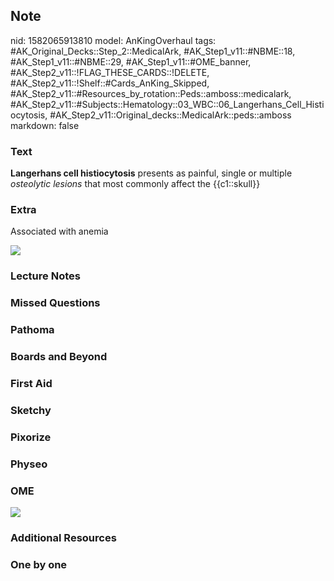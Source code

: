 ## Note
nid: 1582065913810
model: AnKingOverhaul
tags: #AK_Original_Decks::Step_2::MedicalArk, #AK_Step1_v11::#NBME::18, #AK_Step1_v11::#NBME::29, #AK_Step1_v11::#OME_banner, #AK_Step2_v11::!FLAG_THESE_CARDS::!DELETE, #AK_Step2_v11::!Shelf::#Cards_AnKing_Skipped, #AK_Step2_v11::#Resources_by_rotation::Peds::amboss::medicalark, #AK_Step2_v11::#Subjects::Hematology::03_WBC::06_Langerhans_Cell_Histiocytosis, #AK_Step2_v11::Original_decks::MedicalArk::peds::amboss
markdown: false

### Text
<b>Langerhans cell histiocytosis</b> presents as painful, single or
multiple <i>osteolytic lesions</i> that most commonly affect the
{{c1::skull}}

### Extra
Associated with anemia
<div><img src=
"paste-dbf7e50b1415ebd721198711a44784cf8964c35f.jpg"></div>

### Lecture Notes


### Missed Questions


### Pathoma


### Boards and Beyond


### First Aid


### Sketchy


### Pixorize


### Physeo


### OME
<div class="ome-widget">
  <a href="https://onlinemeded.org?ref=anki"><img src=
  "_OME_AnkiFlashcards_General_3.png"></a>
</div>

### Additional Resources


### One by one

